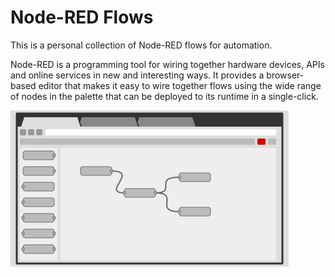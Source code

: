 # Node-RED Flows

This is a personal collection of Node-RED flows for automation.

Node-RED is a programming tool for wiring together hardware devices, APIs and online services in new and interesting ways. It provides a browser-based editor that makes it easy to wire together flows using the wide range of nodes in the palette that can be deployed to its runtime in a single-click.

![Node-RED](/images/nodered.png)